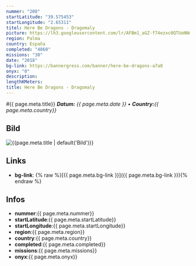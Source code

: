 ```yaml
---
nummer: "208"
startLatitude: "39.575453"
startLongitude: "2.65311"
titel: Here Be Dragons - Dragomaly
picture: https://lh3.googleusercontent.com/lr/AFBm1_aGZ-f74ezxc0QTUoNNm3IYRuE1703bqZ8fh6HJf-0q5eaHi0TXn651OkuQZMUWpzUlxP98m34SsQPtljYLo-4s5Vy9OX0EfIxZ9leLTOAqphuMR5eITrTeRmsnrW8qHr1bkIfwI8udVCxdYGqUUCtOB7gvRxi4_UydTnMUec6YV8umO3hkMKyulgikeS4ArvLiNCy3Hm9C3lQ594Vn_t65hqudpYnQgwBv4_J0ofVyu3u7VLzj_13iaQ61qZh7m9ZUrQJhaHyazG8nVGUW3mU8VJOtyTR3W4Ni5gu20tO74necHdfysalaYMqWJjh3_K-yosyjvrxNqUQw0Bx1d28z-LIGbCWj5ZonwjGTdF_WAuN7M-X3OVC8gRSOHDxeDIDHfinFCJhVoJ8l2OMu-43-wt-Ya3L7WC6-DllJ22UWbf5xAhDFJS5M9vBBgl8o5t2PbkUTKZPQdqckYX0XHDMZr4rhvg2p8Ca8T23DnCna8_86aigrZbeCB0bn-dsnyaPrxhvnqPZ4pB04zikpvd-iwTVoaaKXGxaR0w2oNDFpGwmwEXeCvd77x9IcOOgDaTEM4olM4O0-qgCs9Pv7qnGlsterDkdTaW3N7_0217JwLJFikjQuw6hajefTlG2yxnJhCIIRjz3dOfG1Q4RwhE3Bl3mNbdaqxjsCHKWeRekXCmDAa0T7yXQjOJNjT2WpT9T2zawfQaWfBwacr-uZTbxIyGSEZFkkycu04eQeRbPnXyp7LhEFcn1KLcI2v3HpdRuJQNv3qi2Y4WdHsknPeUpsQNXsqlNZnzrzC6Ncwhce9ak0ahU4qLMGmUVl0_vKbmapQHUNdBFT2hfK9Q6UVe6_CV3bd7kOthhn
region: Palma
country: España
completed: "4860"
missions: "30"
date: "2018"
bg-link: https://bannergress.com/banner/here-be-dragons-a7a8
onyx: "0"
description: 
lengthKMeters: 
title: Here Be Dragons - Dragomaly
---
```


#{{ page.meta.title}}
_**Datum:** {{ page.meta.date }} • **Country:**{{ page.meta.country}}_

## Bild
![{{page.meta.title | default('Bild')}}]({{page.meta.picture}})

## Links
- **bg-link**: {% raw %}[{{ page.meta.bg-link }}]({{ page.meta.bg-link }}){% endraw %}

## Infos
- **nummer**:{{ page.meta.nummer}}
- **startLatitude**:{{ page.meta.startLatitude}}
- **startLongitude**:{{ page.meta.startLongitude}}
- **region**:{{ page.meta.region}}
- **country**:{{ page.meta.country}}
- **completed**:{{ page.meta.completed}}
- **missions**:{{ page.meta.missions}}
- **onyx**:{{ page.meta.onyx}}

